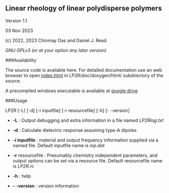 ## Linear rheology of linear polydisperse polymers

Version 1.1

03 Nov 2023

\(c\) 2022, 2023 Chinmay Das and Daniel J. Read

*GNU GPLv3 (or at your option any later version)*

###Availability

The source code is available here. For detailed documentation use an web browser to open [index.html](https://chinmaydaslds.github.io/LP2R/) in LP2R/doc/doxygen/html/ subdirectory of the source.


A precompiled windows executable is available at [google drive](https://drive.google.com/file/d/1gO2Z3UWPi1zeLnvmpjs5II3OA2hJrPla/view?usp=sharing)


###Usage

LP2R  [-L] [-d] [-i inputfile] [-r resourcefile] [-h] [- -version]

+ **-L**  : Output debugging and extra information in a file named _LP2Rlog.txt_

+ **-d** : Calculate dielectric response assuming type-A dipoles 

+ **-i inputfile** : material and output frequency information supplied via a named file. Default inputfile name is _inp.dat_ 

+ **-r** resourcefile : Presumably chemistry independent parameters, and output options can be set via a resource file. Default resourcefile name is _LP2R.rc_

+ **-h** : help

+ **- -version** : version information

